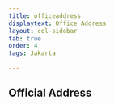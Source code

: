 ```yaml
---
title: officeaddress
displaytext: Office Address
layout: col-sidebar
tab: true
order: 4
tags: Jakarta

---
```


## Official Address



